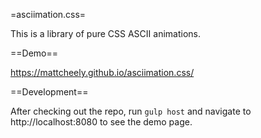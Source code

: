=asciimation.css=

This is a library of pure CSS ASCII animations.

==Demo==

https://mattcheely.github.io/asciimation.css/


==Development==

After checking out the repo, run `gulp host` and navigate to http://localhost:8080 to see the demo page.

